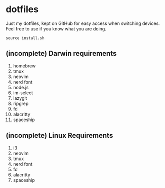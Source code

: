 # dotfiles

Just my dotfiles, kept on GitHub for easy access when switching devices. Feel free to use if you know what you are doing.

```shell
source install.sh
```

## (incomplete) Darwin requirements

1. homebrew
2. tmux
3. neovim
4. nerd font
5. node.js
6. im-select
7. lazygit
8. ripgrep
9. fd
10. alacritty
11. spaceship

## (incomplete) Linux Requirements

1. i3
2. neovim
3. tmux
4. nerd font
5. fd
6. alacritty
7. spaceship
